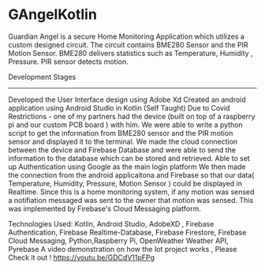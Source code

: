 # GAngelKotlin
Guardian Angel is a secure Home Monitoring Application which utilizes a custom designed circuit. 
The circuit contains BME280 Sensor and the PIR Motion Sensor. 
BME280 delivers statistics such as Temperature, Humidity , Pressure. 
PIR sensor detects motion. 

Development Stages
____________________

Developed the User Interface design using Adobe Xd
Created an android application using Android Studio in Kotlin (Self Taught) 
Due to Covid Restrictions - one of my partners had the device (built on top of a raspberry pi and our custom PCB board ) with him. We were able to write a python script to get the information from BME280 sensor and the PIR motion sensor and displayed it to the terminal. 
We made the cloud connection between the device and Firebase Database and were able to send the information to the database which can be stored and retrieved. 
Able to set up Authentication using Google as the main login platform 
We then made the connection from the android applicaitona and Firebase so that our data( Temperature, Humidity, Pressure, Motion Sensor ) could be displayed in Realtime. 
Since this is a home monitoring system, if any motion was sensed a notifiation messaged was sent to the owner that motion was sensed. This was implemented by Firebase's Cloud Messaging platform. 

Technologies Used: Kotlin, Android Studio, AdobeXD , Firebase Authentication, Firebase Realtime-Database, Firebase Firestore, Firebase Cloud Messaging, Python,Raspberry Pi, OpenWeather Weather API, Pyrebase 
A video demonstration on how the Iot project works , Please Check it out ! 
https://youtu.be/GDCdV11pFPg
